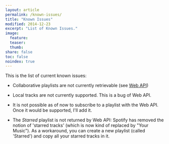 ```yaml
---
layout: article
permalink: /known-issues/
title: "Known Issues"
modified: 2014-12-23
excerpt: "List of Known Issues."
image:
  feature:
  teaser:
  thumb:
share: false
toc: false
noindex: true
---
```



This is the list of current known issues:

* Collaborative playlists are not currently retrievable (see [Web API](https://developer.spotify.com/web-api/get-list-users-playlists/))

* Local tracks are not currently supported. This is a bug of Web API.

* It is not possible as of now to subscribe to a playlist with the Web API. Once it would be supported, I'll add it.

* The *Starred* playlist is not returned by Web API: Spotify has removed the notion of 'starred tracks' (which is now kind of replaced by "Your Music").
As a workaround, you can create a new playlist (called 'Starred') and copy all your starred tracks in it.